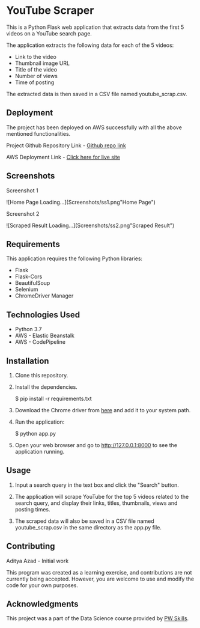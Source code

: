 # YouTube Scraper

This is a Python Flask web application that extracts data from the first 5 videos on a YouTube search page.

The application extracts the following data for each of the 5 videos:

- Link to the video
- Thumbnail image URL
- Title of the video
- Number of views
- Time of posting

The extracted data is then saved in a CSV file named youtube_scrap.csv.

## Deployment

The project has been deployed on AWS successfully with all the above mentioned functionalities.

Project Github Repository Link - [Github repo link](https://github.com/adityaazad79/Youtube_Channel_Scraping_with_AWS_Deployment)

AWS Deployment Link - [Click here for live site](http://youtubescraper-env.eba-pi3d5tup.ap-northeast-1.elasticbeanstalk.com)

## Screenshots
Screenshot 1

![Home Page Loading...](Screenshots/ss1.png"Home Page")

Screenshot 2

![Scraped Result Loading...](Screenshots/ss2.png"Scraped Result")


## Requirements

This application requires the following Python libraries:

- Flask
- Flask-Cors
- BeautifulSoup
- Selenium
- ChromeDriver Manager

## Technologies Used

- Python 3.7
- AWS - Elastic Beanstalk
- AWS - CodePipeline

## Installation

1. Clone this repository.
2. Install the dependencies.

    $ pip install -r requirements.txt

3. Download the Chrome driver from [here](https://sites.google.com/a/chromium.org/chromedriver/downloads) and add it to your system path.
4. Run the application:

    $ python app.py

5. Open your web browser and go to http://127.0.0.1:8000 to see the application running.


## Usage

1. Input a search query in the text box and click the "Search" button.

2. The application will scrape YouTube for the top 5 videos related to the search query, and display their links, titles, thumbnails, views and posting times.

3. The scraped data will also be saved in a CSV file named youtube_scrap.csv in the same directory as the app.py file.

## Contributing

Aditya Azad - Initial work

This program was created as a learning exercise, and contributions are not currently being accepted. However, you are welcome to use and modify the code for your own purposes.

## Acknowledgments

This project was a part of the Data Science course provided by [PW Skills](https://pwskills.com/).

